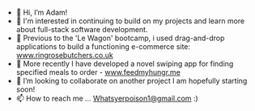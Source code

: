 - 👋 Hi, I’m Adam!
- 👀 I'm interested in continuing to build on my projects and learn more about full-stack software development.
- 🌱 Previous to the 'Le Wagon' bootcamp, i used drag-and-drop applications to build a functioning e-commerce site: www.ringrosebutchers.co.uk
- 🍔 More recently I have developed a novel swiping app for finding specified meals to order - www.feedmyhungr.me
- 💞️ I’m looking to collaborate on another project I am hopefully starting soon!
- 📫 How to reach me ... Whatsyerpoison1@gmail.com :)

<!---
whatsyerpoison1/whatsyerpoison1 is a ✨ special ✨ repository because its `README.md` (this file) appears on your GitHub profile.
You can click the Preview link to take a look at your changes.
--->
